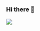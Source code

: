 ### Hi there 👋


![](https://www.google.com/url?sa=i&url=https%3A%2F%2Fgifer.com%2Fen%2Fgifs%2Fsimpsons&psig=AOvVaw2aYrGTpAyq57tKHJ2KqOe4&ust=1686064892486000&source=images&cd=vfe&ved=0CBEQjRxqFwoTCMiGmK23rP8CFQAAAAAdAAAAABAF)




<!--
**guilherme22a/guilherme22a** is a ✨ _special_ ✨ repository because its `README.md` (this file) appears on your GitHub profile.

Here are some ideas to get you started:

- 🔭 I’m currently working on ...
- 🌱 I’m currently learning ...
- 👯 I’m looking to collaborate on ...
- 🤔 I’m looking for help with ...
- 💬 Ask me about ...
- 📫 How to reach me: ...
- 😄 Pronouns: ...
- ⚡ Fun fact: ...
-->
